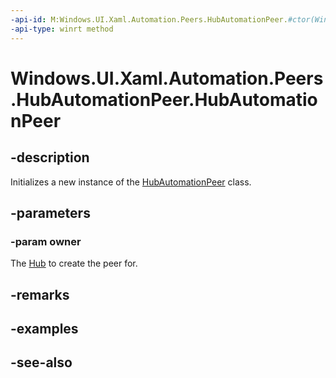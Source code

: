 ```yaml
---
-api-id: M:Windows.UI.Xaml.Automation.Peers.HubAutomationPeer.#ctor(Windows.UI.Xaml.Controls.Hub)
-api-type: winrt method
---
```


<!-- Method syntax
public HubAutomationPeer(Windows.UI.Xaml.Controls.Hub owner)
-->

# Windows.UI.Xaml.Automation.Peers.HubAutomationPeer.HubAutomationPeer

## -description
Initializes a new instance of the [HubAutomationPeer](hubautomationpeer.md) class.


## -parameters
### -param owner
The [Hub](../windows.ui.xaml.controls/hub.md) to create the peer for.

## -remarks

## -examples

## -see-also
